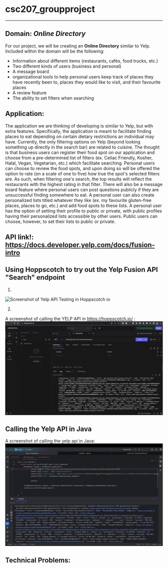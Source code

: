 # csc207_groupproject
***
## Domain: _Online Directory_
For our project, we will be creating an **Online Directory** similar to Yelp. Included within the domain will be the
following:
* Information about different items (restaurants, cafés, food trucks, etc.)
* Two different kinds of users (business and personal)
* A message board
* organizational tools to help personal users keep track of places they have recently been to, places they would
  like to visit, and their favourite places
* A review feature
* The ability to set filters when searching

## Application:
The application we are thinking of developing is similar to Yelp, but with extra features. Specifically, the application
is meant to facilitate finding places to eat depending on certain dietary restrictions an individual may have. Currently,
the only filtering options on Yelp (beyond looking something up directly in the search bar) are related to cuisine. The
thought is that business users can register their food spot on our application and choose from a pre-determined list of
filters (ex. Celiac Friendly, Kosher, Halal, Vegan, Vegetarian, etc.) which facilitate searching. Personal users can
choose to review the food spots, and upon doing so will be offered the option to rate (on a scale of one to five) how
true the spot's selected filters are. As such, when filtering one's search, the top results will
reflect the restaurants with the highest rating in that filter. There will also be a message board feature where
personal users can post questions publicly if they are unsuccessful finding somewhere to eat. A personal user can also
create personalized lists titled whatever they like (ex. my favourite gluten-free places, places to go, etc.) and add
food spots to these lists. A personal user has the option of setting their profile to public or private, with public
profiles having their personalized lists accessible by other users. Public users can choose, however, to set their lists
to public or private. 

## API link!: https://docs.developer.yelp.com/docs/fusion-intro 

## Using Hoppscotch to try out the Yelp Fusion API "Search" endpoint
1.
<img width="1280" alt="Screenshot of Yelp API Testing in Hoppscotch io" src="https://github.com/JenniferW0918/csc207_groupproject/assets/145359467/f0324a81-2fe6-4c5f-a7e9-e6630a3cb639">

2.
A screenshot of calling the YELP API in https://hoppscotch.io/ :
<img alt="img_3.png" src="img_3.png"/>

## Calling the Yelp API in Java
A screenshot of calling the yelp api in Java:
<img alt="img.png" src="img.png"/>

## Technical Problems:

